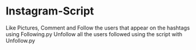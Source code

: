 # Instagram-Script
Like Pictures, Comment and Follow the users that appear on the hashtags using Following.py
Unfollow all the users followed using the script with Unfollow.py
